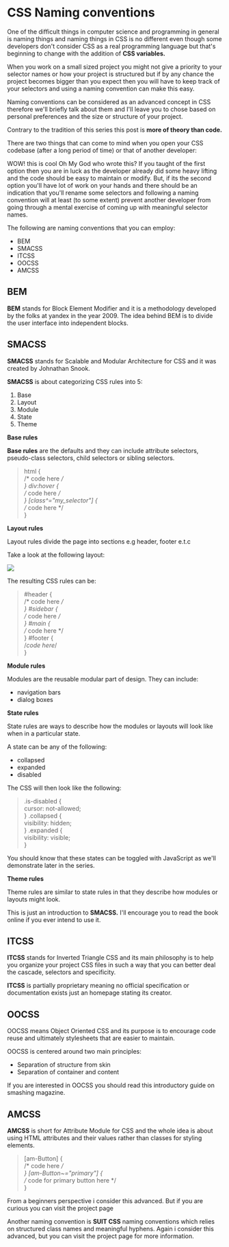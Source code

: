 # CSS Naming conventions

One of the difficult things in computer science and programming in general is naming things and naming things in CSS is no different even though some developers don't consider CSS as a real programming language but that's beginning to change with the addition of **CSS variables.**

When you work on a small sized project you might not give a priority to your selector names or how your project is structured but if by any chance the project becomes bigger than you expect then you will have to keep track of your selectors and using a naming convention can make this easy.

Naming conventions can be considered as an advanced concept in CSS therefore we'll briefly talk about them and I'll leave you to chose based on personal preferences and the size or structure of your project.

Contrary to the tradition of this series this post is **more of theory than code.**

There are two things that can come to mind when you open your CSS codebase (after a long period of time) or that of another developer:

WOW! this is cool
Oh My God who wrote this?
If you taught of the first option then you are in luck as the developer already did some heavy lifting and the code should be easy to maintain or modify. But, if its the second option you'll have lot of work on your hands and there should be an indication that you'll rename some selectors and following a naming convention will at least (to some extent) prevent another developer from going through a mental exercise of coming up with meaningful selector names.

The following are naming conventions that you can employ:

* BEM
* SMACSS
* ITCSS
* OOCSS
* AMCSS

## BEM

**BEM** stands for Block Element Modifier and it is a methodology developed by the folks at yandex in the year 2009. The idea behind BEM is to divide the user interface into independent blocks.

## SMACSS

**SMACSS** stands for Scalable and Modular Architecture for CSS and it was created by Johnathan Snook.

**SMACSS** is about categorizing CSS rules into 5:

1. Base
2. Layout
3. Module
4. State
5. Theme

 **Base rules**

**Base rules** are the defaults and they can include attribute selectors, pseudo-class selectors, child selectors or sibling selectors.

> html { <br>
  /* code here */ <br>
}
div:hover { <br>
  /* code here */ <br>
}
[class^="my_selector"] { <br>
  /* code here */ <br>
}

**Layout rules**

Layout rules divide the page into sections e.g header, footer e.t.c

Take a look at the following layout:

![](https://i0.wp.com/css-tricks.com/wp-content/uploads/2017/02/holy-grail-example.jpg?ssl=1)

The resulting CSS rules can be:

> #header { <br>
  /* code here */ <br>
}
#sidebar { <br>
  /* code here */ <br>
}
#main { <br>
  /* code here */ <br>
}
#footer { <br>
  /*code here*/ <br>
}

**Module rules**

Modules are the reusable modular part of design. They can include:

* navigation bars
* dialog boxes

**State rules**

State rules are ways to describe how the modules or layouts will look like when in a particular state.

A state can be any of the following:

* collapsed
* expanded
* disabled

The CSS will then look like the following:

> .is-disabled { <br>
  cursor: not-allowed; <br>
}
.collapsed { <br>
  visibility: hidden; <br>
}
.expanded {  <br>
  visibility: visible; <br>
}

You should know that these states can be toggled with JavaScript as we'll demonstrate later in the series.

**Theme rules**

Theme rules are similar to state rules in that they describe how modules or layouts might look.

This is just an introduction to **SMACSS.** I'll encourage you to read the book online if you ever intend to use it.

## ITCSS

**ITCSS** stands for Inverted Triangle CSS and its main philosophy is to help you organize your project CSS files in such a way that you can better deal the cascade, selectors and specificity.

**ITCSS** is partially proprietary meaning no official specification or documentation exists just an homepage stating its creator.

## OOCSS

OOCSS means Object Oriented CSS and its purpose is to encourage code reuse and ultimately stylesheets that are easier to maintain.

OOCSS is centered around two main principles:

* Separation of structure from skin
* Separation of container and content

If you are interested in OOCSS you should read this introductory guide on smashing magazine.

## AMCSS

**AMCSS** is short for Attribute Module for CSS and the whole idea is about using HTML attributes and their values rather than classes for styling elements.

> [am-Button] { <br>
  /* code here */ <br>
}
[am-Button~="primary"] { <br>
  /* code for primary button here */ <br>
}

From a beginners perspective i consider this advanced. But if you are curious you can visit the project page

Another naming convention is **SUIT CSS** naming conventions which relies on structured class names and meaningful hyphens. Again i consider this advanced, but you can visit the project page for more information.

